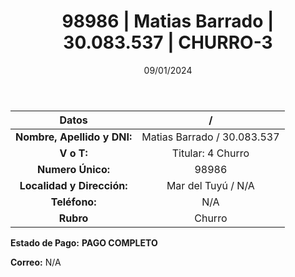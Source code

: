﻿---
title: 98986 | Matias Barrado | 30.083.537 | CHURRO-3
date: 09/01/2024
draft: false
tags: ['mar del tuyu', 'titular', 'churro']
---

|          **Datos**          |  /  |
|:---------------------------:|:---:|
| **Nombre, Apellido y DNI:** | Matias Barrado / 30.083.537 |
|          **V o T:**         | Titular: 4 Churro |
|      **Numero Único:**      | 98986 |
|  **Localidad y Dirección:** | Mar del Tuyú / N/A |
|        **Teléfono:**        | N/A |
|          **Rubro**          | Churro |

**Estado de Pago:** **PAGO COMPLETO**

**Correo:** N/A
